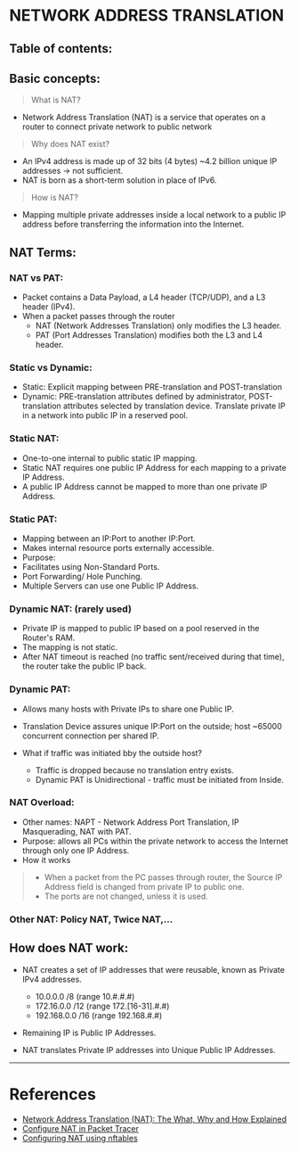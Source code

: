 # NETWORK ADDRESS TRANSLATION

## Table of contents:

## Basic concepts:
> What is NAT?
- Network Address Translation (NAT) is a service that operates on a router to connect private network to public network

> Why does NAT exist?
- An IPv4 address is made up of 32 bits (4 bytes) ~4.2 billion unique IP addresses -> not sufficient.
- NAT is born as a short-term solution in place of IPv6.

> How is NAT?
- Mapping multiple private addresses inside a local network to a public IP address before transferring the information into the Internet. 

## NAT Terms:
### NAT vs PAT:
- Packet contains a Data Payload, a L4 header (TCP/UDP), and a L3 header (IPv4).
- When a packet passes through the router
  - NAT (Network Addresses Translation) only modifies the L3 header.
  - PAT (Port Addresses Translation) modifies both the L3 and L4 header.

### Static vs Dynamic:
- Static: Explicit mapping between PRE-translation and POST-translation
- Dynamic: PRE-translation attributes defined by administrator, POST-translation attributes selected by translation device. Translate private IP in a network into public IP in a reserved pool.

###  Static NAT:
- One-to-one internal to public static IP mapping.
- Static NAT requires one public IP Address for each mapping to a private IP Address. 
- A public IP Address cannot be mapped to more than one private IP Address.

### Static PAT:
- Mapping between an IP:Port to another IP:Port.
- Makes internal resource ports externally accessible.
- Purpose:
 - Facilitates using Non-Standard Ports.
 - Port Forwarding/ Hole Punching.
 - Multiple Servers can use one Public IP Address.


### Dynamic NAT: (rarely used)
- Private IP is mapped to public IP based on a pool reserved in the Router's RAM.
- The mapping is not static.
- After NAT timeout is reached (no traffic sent/received during that time), the router take the public IP back.


### Dynamic PAT:
- Allows many hosts with Private IPs to share one Public IP.
- Translation Device assures unique IP:Port on the outside; host ~65000 concurrent connection per shared IP. 

- What if traffic was initiated bby the outside host?
  - Traffic is dropped because no translation entry exists.
  - Dynamic PAT is Unidirectional - traffic must be initiated from Inside.


### NAT Overload:
- Other names: NAPT - Network Address Port Translation, IP Masquerading, NAT with PAT.
- Purpose: allows all PCs within the private network to access the Internet through only one IP Address.
- How it works
> - When a packet from the PC passes through router, the Source IP Address field is changed from private IP to public one.
> - The ports are not changed, unless it is used.

### Other NAT: Policy NAT, Twice NAT,...

## How does NAT work:
- NAT creates a set of IP addresses that were reusable, known as Private IPv4 addresses.
  - 10.0.0.0 /8 (range 10.#.#.#)
  - 172.16.0.0 /12 (range 172.[16-31].#.#)
  - 192.168.0.0 /16 (range 192.168.#.#)

- Remaining IP is Public IP Addresses.
- NAT translates Private IP addresses into Unique Public IP Addresses.


----
# References
- [Network Address Translation (NAT): The What, Why and How Explained](https://blog.davidvarghese.dev/posts/nat-explained/)
- [Configure NAT in Packet Tracer](https://ccnatutorials.in/packet-tracer/configure-nat-in-packet-tracer-a-step-by-step-guide/#:~:text=Step-by-Step%20Guide%20to%20Configure%20NAT%20in%20Packet%20Tracer,7%20Step%207%3A%20Test%20the%20NAT%20Configuration%20)
- [Configuring NAT using nftables](https://access.redhat.com/documentation/en-us/red_hat_enterprise_linux/7/html/security_guide/sec-configuring_nat_using_nftables)